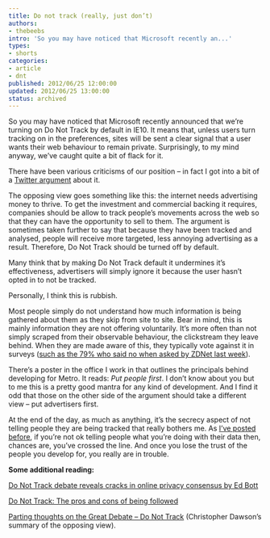 ```yaml
---
title: Do not track (really, just don’t)
authors:
- thebeebs
intro: 'So you may have noticed that Microsoft recently an...'
types:
- shorts
categories:
- article
- dnt
published: 2012/06/25 12:00:00
updated: 2012/06/25 13:00:00
status: archived
---
```


So you may have noticed that Microsoft recently announced that we&rsquo;re turning on Do Not Track by default in IE10. It means that, unless users turn tracking on in the preferences, sites will be sent a clear signal that a user wants their web behaviour to remain private. Surprisingly, to my mind anyway, we&rsquo;ve caught quite a bit of flack for it.<p>There have been various criticisms of our position &ndash; in fact I got into a bit of a [Twitter argument](https://twitter.com/thebeebs/status/210703919574290432) about it.

The opposing view goes something like this: the internet needs advertising money to thrive. To get the investment and commercial backing it requires, companies should be allow to track people&rsquo;s movements across the web so that they can have the opportunity to sell to them. The argument is sometimes taken further to say that because they have been tracked and analysed, people will receive more targeted, less annoying advertising as a result. Therefore, Do Not Track should be turned off by default.

Many think that by making Do Not Track default it undermines it&rsquo;s effectiveness, advertisers will simply ignore it because the user hasn&rsquo;t opted in to not be tracked.

Personally, I think this is rubbish. 

Most people simply do not understand how much information is being gathered about them as they skip from site to site. Bear in mind, this is mainly information they are not offering voluntarily. It&rsquo;s more often than not simply scraped from their observable behaviour, the clickstream they leave behind. When they are made aware of this, they typically vote against it in surveys ([such as the 79% who said no when asked by ZDNet last week](http://www.zdnet.com/debate/do-not-track-the-pros-and-cons-of-being-followed/6368347)).

There&rsquo;s a poster in the office I work in that outlines the principals behind developing for Metro. It reads: _Put people first_. I don&rsquo;t know about you but to me this is a pretty good mantra for any kind of development. And I find it odd that those on the other side of the argument should take a different view &ndash; put advertisers first. 

At the end of the day, as much as anything, it&rsquo;s the secrecy aspect of not telling people they are being tracked that really bothers me. As [I&rsquo;ve posted before](http://blogs.msdn.com/b/thebeebs/archive/2012/04/30/privacy-it-s-not-what-you-hide-but-what-you-tell-that-counts.aspx), if you&rsquo;re not ok telling people what you&rsquo;re doing with their data then, chances are, you&rsquo;ve crossed the line. And once you lose the trust of the people you develop for, you really are in trouble.

**Some additional reading:**

[Do Not Track debate reveals cracks in online privacy consensus by Ed Bott](http://www.zdnet.com/blog/bott/do-not-track-debate-reveals-cracks-in-online-privacy-consensus/5077?tag=mantle_skin;content)

[Do Not Track: The pros and cons of being followed](http://www.zdnet.com/debate/do-not-track-the-pros-and-cons-of-being-followed/6368347)

[Parting thoughts on the Great Debate &ndash; Do Not Track](http://www.zdnet.com/blog/google/parting-thoughts-on-the-great-debate-do-not-track-the-pros-and-cons-of-being-followed/3656) (Christopher Dawson&rsquo;s summary of the opposing view). 
</p>